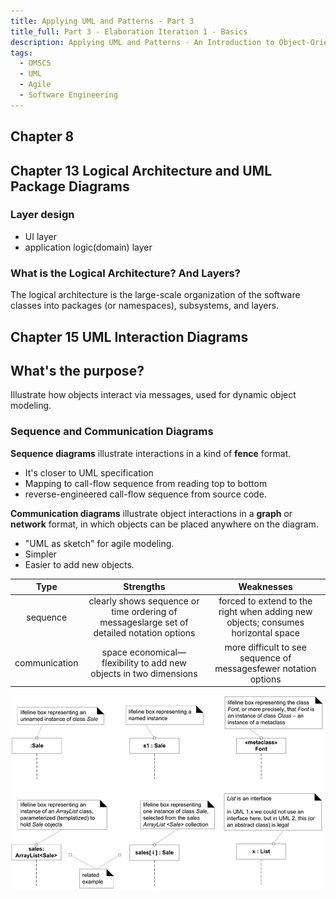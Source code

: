 ```yaml
---
title: Applying UML and Patterns - Part 3
title_full: Part 3 - Elaboration Iteration 1 - Basics
description: Applying UML and Patterns - An Introduction to Object-Oriented Analysis and Design and Iterative Development, Third Edition
tags:
  - OMSCS
  - UML
  - Agile
  - Software Engineering
---
```


## Chapter 8

## Chapter 13 Logical Architecture and UML Package Diagrams

### Layer design
- UI layer
- application logic(domain) layer

### What is the Logical Architecture? And Layers?
The logical architecture is the large-scale organization of the software classes into 
packages (or namespaces), subsystems, and layers. 



## Chapter 15 UML Interaction Diagrams

## What's the purpose?

Illustrate how objects interact via messages, used for dynamic object modeling.

### Sequence and Communication Diagrams

**Sequence diagrams** illustrate interactions in a kind of **fence** format.

* It's closer to UML specification
* Mapping to call-flow sequence from reading top to bottom
* reverse-engineered call-flow sequence from source code.

**Communication diagrams** illustrate object interactions in a **graph** or **network** format, in which objects can be placed anywhere on the diagram.

* "UML as sketch" for agile modeling.
* Simpler
* Easier to add new objects.

|     Type      |                          Strengths                           |                          Weaknesses                          |
| :-----------: | :----------------------------------------------------------: | :----------------------------------------------------------: |
|   sequence    | clearly shows sequence or time ordering of messageslarge set of detailed notation options | forced to extend to the right when adding new objects; consumes horizontal space |
| communication | space economical—flexibility to add new objects in two dimensions | more difficult to see sequence of messagesfewer notation options |

![Figure 15.5. Lifeline boxes to show participants in interactions](../diagrams/15-UML-Sequence-Diagram-Lifetime-Box.gif)